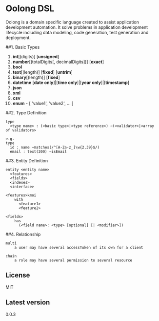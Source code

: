 # Oolong DSL

  Oolong is a domain specific language created to assist application development automation. It solve problems in application development lifecycle including data modeling, code generation, test generation and deployment.

##1. Basic Types

1. 	**int**[(digits)] [**unsigned**]
1. 	**number**[(totalDigits[, decimalDigits])] [**exact**]
1.	**bool**
1.	**text**[(length)] [**fixed**] [**untrim**]
1.	**binary**[(length)] [**fixed**]
1.	**datetime** [**date only**]|[**time only**]|[**year only**]|[**timestamp**]
1.	**json**
1.	**xml**
1.	**csv**
1.	**enum** - [ 'value1', 'value2', ... ]

##2.  Type Definition

	type
      <type name> : (<basic type>|<type reference>) ~(<validator>|<array of validators>
      
    e.g.
    type
      id : name ~matches(/^[A-Za-z_]\w{2,39}$/)
      email : text(200) ~isEmail

##3. Entity Definition

	entity <entity name>
      <features>
      <fields>
      <indexes>
      <interface>
      
    <features>kmoi
    	with  
          <feature1>
          <feature2>
    
    <fields>
    	has
          (<field name>: <type> [optional] [| <modifier>])
                  
##4. Relationship

	multi
    	a user may have several accessToken of its own for a client
    
    chain
    	a role may have several permission to several resource
       

## License

  MIT
 

## Latest version

  0.0.3
